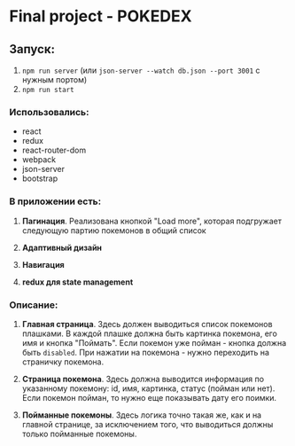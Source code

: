 # Final project - POKEDEX

## Запуск:

1. `npm run server` (или `json-server --watch db.json --port 3001` с нужным портом)
2. `npm run start`

### Использовались:
* react
* redux
* react-router-dom
* webpack
* json-server
* bootstrap

### В приложении есть:

1. **Пагинация**. Реализована кнопкой "Load more", которая подгружает следующую партию покемонов в общий список

2. **Адаптивный дизайн**

3. **Навигация**

4. **redux для state management**

### Описание:

1. **Главная страница**. Здесь должен выводиться список покемонов плашками. В каждой плашке должна быть картинка покемона, его имя и кнопка "Поймать". Если покемон уже пойман - кнопка должна быть `disabled`. При нажатии на покемона - нужно переходить на страничку покемона.

2. **Страница покемона**. Здесь должна выводится информация по указанному покемону: id, имя, картинка, статус (пойман или нет). Если покемон пойман, то нужно еще показывать дату его поимки.

3. **Пойманные покемоны**. Здесь логика точно такая же, как и на главной странице, за исключением того, что выводиться должны только пойманные покемоны.
